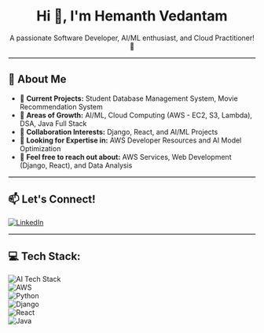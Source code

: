 <h1 align="center">Hi 👋, I'm Hemanth Vedantam</h1>

<p align="center">A passionate Software Developer, AI/ML enthusiast, and Cloud Practitioner! 🌟</p>

<hr style="border: 1px solid #ccc;"/>

## 🚀 About Me

- 🔭 **Current Projects:** Student Database Management System, Movie Recommendation System  
- 🌱 **Areas of Growth:** AI/ML, Cloud Computing (AWS - EC2, S3, Lambda), DSA, Java Full Stack  
- 👯 **Collaboration Interests:** Django, React, and AI/ML Projects  
- 🤝 **Looking for Expertise in:** AWS Developer Resources and AI Model Optimization  
- 💬 **Feel free to reach out about:** AWS Services, Web Development (Django, React), and Data Analysis  

<hr style="border: 1px solid #ccc;"/>

## 📫 Let's Connect!
[![LinkedIn](https://img.shields.io/badge/-LinkedIn-blue?style=flat&logo=linkedin&logoColor=white)](https://www.linkedin.com/in/hemanth-vedantam-813455280/)

<hr style="border: 1px solid #ccc;"/>

## 💻 Tech Stack:

![AI Tech Stack](https://img.shields.io/badge/AI--ML--Tech-Stack-green?style=flat&logo=tensorflow&logoColor=white)  
![AWS](https://img.shields.io/badge/AWS-232F3E?style=flat&logo=amazon-aws&logoColor=white)  
![Python](https://img.shields.io/badge/-Python-blue?style=flat&logo=python&logoColor=white)  
![Django](https://img.shields.io/badge/-Django-green?style=flat&logo=django&logoColor=white)  
![React](https://img.shields.io/badge/-React-blue?style=flat&logo=react&logoColor=white)  
![Java](https://img.shields.io/badge/-Java-orange?style=flat&logo=java&logoColor=white)  

